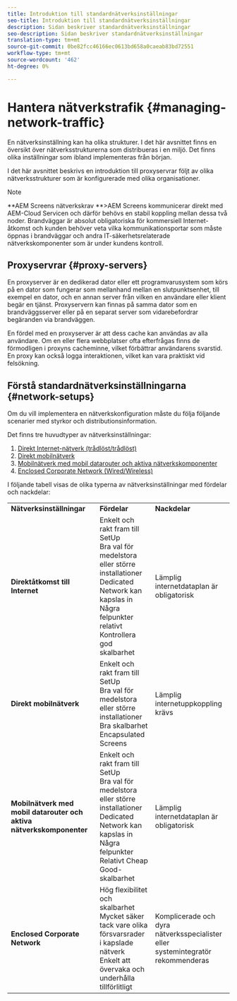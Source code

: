 ```yaml
---
title: Introduktion till standardnätverksinställningar
seo-title: Introduktion till standardnätverksinställningar
description: Sidan beskriver standardnätverksinställningar
seo-description: Sidan beskriver standardnätverksinställningar
translation-type: tm+mt
source-git-commit: 0be82fcc46166ec0613bd658a0caeab83bd72551
workflow-type: tm+mt
source-wordcount: '462'
ht-degree: 0%

---
```



# Hantera nätverkstrafik {#managing-network-traffic}

En nätverksinställning kan ha olika strukturer. I det här avsnittet finns en översikt över nätverksstrukturerna som distribueras i en miljö. Det finns olika inställningar som ibland implementeras från början.

I det här avsnittet beskrivs en introduktion till proxyservrar följt av olika nätverksstrukturer som är konfigurerade med olika organisationer.

>[!NOTE]
>**AEM Screens nätverkskrav **>AEM Screens kommunicerar direkt med AEM-Cloud Servicen och därför behövs en stabil koppling mellan dessa två noder. Brandväggar är absolut obligatoriska för kommersiell Internet-åtkomst och kunden behöver veta vilka kommunikationsportar som måste öppnas i brandväggar och andra IT-säkerhetsrelaterade nätverkskomponenter som är under kundens kontroll.

## Proxyservrar {#proxy-servers}

En proxyserver är en dedikerad dator eller ett programvarusystem som körs på en dator som fungerar som mellanhand mellan en slutpunktsenhet, till exempel en dator, och en annan server från vilken en användare eller klient begär en tjänst. Proxyservern kan finnas på samma dator som en brandväggsserver eller på en separat server som vidarebefordrar begäranden via brandväggen.

En fördel med en proxyserver är att dess cache kan användas av alla användare. Om en eller flera webbplatser ofta efterfrågas finns de förmodligen i proxyns cacheminne, vilket förbättrar användarens svarstid. En proxy kan också logga interaktionen, vilket kan vara praktiskt vid felsökning.

## Förstå standardnätverksinställningarna {#network-setups}

Om du vill implementera en nätverkskonfiguration måste du följa följande scenarier med styrkor och distributionsinformation.

Det finns tre huvudtyper av nätverksinställningar:

1. [Direkt Internet-nätverk (trådlöst/trådlöst)](/help/using/direct-internet-network.md)
1. [Direkt mobilnätverk](/help/using/mobile-network.md)
1. [Mobilnätverk med mobil datarouter och aktiva nätverkskomponenter](/help/using/mobile-network-router.md)
1. [Enclosed Corporate Network (Wired/Wireless)](/help/using/enclosed-corporate-network.md)

I följande tabell visas de olika typerna av nätverksinställningar med fördelar och nackdelar:

<table>
 <tbody>
  <tr>
   <td><strong>Nätverksinställningar</strong></td>
   <td><strong>Fördelar</strong></td>
   <td><strong>Nackdelar</strong></td>
  </tr>
  <tr>
   <td><strong>Direktåtkomst till Internet</strong></td>
   <td>Enkelt och rakt fram till SetUp<br>Bra val för medelstora eller större installationer<br>Dedicated Network kan kapslas in<br>Några felpunkter<br>relativt Kontrollera<br>god skalbarhet</td>
   <td>Lämplig internetdataplan är obligatorisk</td>
  </tr>
    <tr>
   <td><strong>Direkt mobilnätverk</strong></td>
   <td>Enkelt och rakt fram till SetUp<br>Bra val för medelstora eller större installationer<br>Bra skalbarhet<br>Encapsulated Screens
</td>
   <td>Lämplig internetuppkoppling krävs</td>
  </tr>
    <tr>
<tr>
   <td><strong>Mobilnätverk med mobil datarouter och aktiva nätverkskomponenter</strong></td>
   <td>Enkelt och rakt fram till SetUp<br>Bra val för medelstora eller större installationer<br>Dedicated Network kan kapslas in<br>Några felpunkter<br>Relativt Cheap<br>Good-skalbarhet</br></td>
   <td>Lämplig internetdataplan är obligatorisk</td>
  </tr>
    <tr>

<td><strong>Enclosed Corporate Network</strong></td>
   <td>Hög flexibilitet och skalbarhet<br>Mycket säker tack vare olika försvarsrader<br>i kapslade nätverk<br>Enkelt att övervaka och underhålla<br>tillförlitligt</td>
   <td>Komplicerade och dyra<br>nätverksspecialister eller systemintegratör rekommenderas</td>
  </tr>
  </tr>
 </tbody>
</table>


